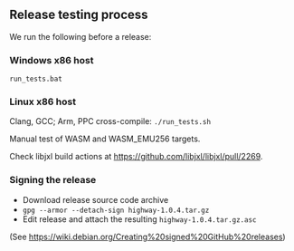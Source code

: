 ## Release testing process

We run the following before a release:

### Windows x86 host

```
run_tests.bat
```

### Linux x86 host

Clang, GCC; Arm, PPC cross-compile: `./run_tests.sh`

Manual test of WASM and WASM_EMU256 targets.

Check libjxl build actions at https://github.com/libjxl/libjxl/pull/2269.

### Signing the release

*   Download release source code archive
*   `gpg --armor --detach-sign highway-1.0.4.tar.gz`
*   Edit release and attach the resulting `highway-1.0.4.tar.gz.asc`

(See https://wiki.debian.org/Creating%20signed%20GitHub%20releases)
